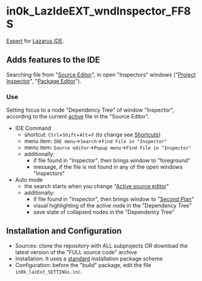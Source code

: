 # in0k_LazIdeEXT_wndInspector_FF8S

[Expert](D1) for [Lazarus IDE](D2).

## Adds features to the IDE
  Searching file from "[Source Editor](0)", in open "Inspectors" windows
  ("[Project Inspector](1)", "[Package Editor](2)").

### Use

  Setting focus to a node "Dependency Tree" of window "Inspector", 
  according to the current [active](3) file in the "Source Editor".

* IDE Command
  - shortcut: `Ctrl`+`Shift`+`Alt`+`F` (to change see [Shortcuts](4))
  - menu item: `IDE menu`->`Search`->`Find File in "Inspector"`
  - menu item: `Source editor`->`Рopup menu`->`Find File in "Inspector"`
  - additionally:
    + if file found in "Inspector", then brings window to "foreground" 
    + message, if the file is not found in any of the open windows "Inspectors"
* Auto mode
   - the search starts when you change "[Active source editor](3)"
   - additionally:
     + if file found in "Inspector", then brings window to "[Second Plan](5)"
     + visual highlighting of the active node in the "Dependency Tree"
     + save state of collapsed nodes in the "Dependency Tree"

## Installation and Configuration
* Sources: clone the repository with ALL subprojects OR 
  download the latest version of the "FULL source code" archive
* Installation: It uses a [standard](I0) installation package scheme 
* Configuration: before the "build" package, edit the file `in0k_lazExt_SETTINGs.inc`.

[D1]: http://wiki.lazarus.freepascal.org/Extending_the_IDE#Overview
[D2]: http://www.lazarus-ide.org/ 
[I0]: http://wiki.freepascal.org/Install_Packages#Adding_known_packages
[ 0]: http://wiki.freepascal.org/IDE_Window:_Source_Editor
[ 1]: http://wiki.freepascal.org/IDE_Window:_Project_Inspector
[ 2]: http://wiki.freepascal.org/IDE_Window:_Package_Editor
[ 3]: http://wiki.freepascal.org/Extending_the_IDE#Active_source_editor
[ 4]: http://wiki.freepascal.org/Lazarus_IDE_Shortcuts
[ 5]: https://github.com/in0k-src/in0k-bringToSecondPlane




